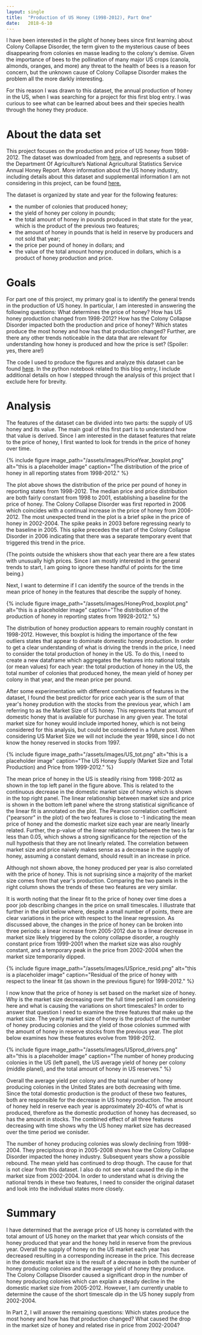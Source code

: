 ```yaml
---
layout: single
title:  "Production of US Honey (1998-2012), Part One"
date:   2018-6-10
---
```


I have been interested in the plight of honey bees since first learning about Colony
Collapse Disorder, the term given to the mysterious cause of bees disappearing
from colonies en masse leading to the colony's demise. Given the importance of bees
to the pollination of many major US crops (canola, almonds, oranges, and more) any
threat to the health of bees is a reason for concern, but the unknown cause of Colony
Collapse Disorder makes the problem all the more darkly interesting.

For this reason I was drawn to this dataset, the annual production of honey in the
US, when I was searching for a project for this first blog entry. I was curious to
see what can be learned about bees and their species health through the honey they
produce. 

# About the data set
This project focuses on the production and price of US honey from 1998-2012. The
dataset was downloaded from [here](https://www.kaggle.com/jessicali9530/honey-production),
and represents a subset of the Department Of Agriculture’s National Agricultural
Statistics Service Annual Honey Report. More information about the US honey industry,
including details about this dataset and supplemental information I am not
considering in this project, can be found [here.](http://www.beeculture.com/u-s-honey-industry-report-2016/) 

The dataset is organized by state and year for the following features: 
- the number of colonies that produced honey;
- the yield of honey per colony in pounds;
- the total amount of honey in pounds produced in that state for the year, which is the product of the previous two features;
- the amount of honey in pounds that is held in reserve by producers and not sold that year;
- the price per pound of honey in dollars; and
- the value of the total amount honey produced in dollars, which is a product of honey production and price.


# Goals
For part one of this project, my primary goal is to identify the general trends in
the production of US honey. In particular, I am interested in answering the following
questions: What determines the price of honey? How has US honey production changed
from 1998-2012?  How has the Colony Collapse Disorder impacted both the production
and price of honey? Which states produce the most honey and how has that production
changed? Further, are there any other trends noticeable in the data that are relevant
for understanding how honey is produced and how the price is set? (Spoiler: yes, there are!)

The code I used to produce the figures and analyze this dataset can be found
[here](https://github.com/brandonbozek/blog_code). In the python notebook related to this blog
entry, I include additional details on how I stepped through the analysis of this
project that I exclude here for brevity. 

# Analysis

The features of the dataset can be divided into two parts: the supply of US honey and
its value. The main goal of this first part is to understand how that value is
derived. Since I am interested in the dataset features that relate to the price of honey, I
first wanted to look for trends in the price of honey over time. 

{% include figure image_path="/assets/images/PriceYear_boxplot.png" alt="this is a placeholder image"
caption="The distribution of the price of honey in all reporting states from 1998-2012." %}

The plot above shows the distribution of the price per pound of honey in reporting states from 1998-2012. The median price and
price distribution are both fairly constant from 1998 to 2001, establishing a
baseline for the price of honey. The Colony Collapse Disorder was first reported in 2006 which coincides with a
continual increase in the price of honey from 2006-2012. The most unexpected trend in
the plot is a brief spike in the price of honey in 2002-2004. The spike peaks in 2003
before regressing nearly to the baseline in 2005. This spike precedes the start of
the Colony Collapse Disorder in 2006 indicating that there was a separate temporary event that triggered
this trend in the price.

(The points outside the whiskers show that each year there are a few states with
unusually high prices. Since I am mostly interested in the general trends to start, I am going
to ignore these handful of points for the time being.)

Next, I want to determine if I can identify the source of the trends in the mean
price of honey in the features that describe the supply of honey. 

{% include figure image_path="/assets/images/HoneyProd_boxplot.png" alt="this is a
placeholder image" caption="The distribution of the production of honey in reporting states from 19928-2012." %}

The distribution of honey production appears to remain roughly constant in 1998-2012.
However, this boxplot is hiding the importance of the few outliers states that appear
to dominate domestic honey production. In order to get a clear understanding of what is
driving the trends in the price, I need to consider the total production of honey in
the US. To do this, I need to create a new dataframe which aggregates the
features into national totals (or mean values) for each year: the total production of
honey in the US, the total number of colonies that produced honey, the mean yield of
honey per colony in that year, and the mean price per pound. 

After some experimentation with different combinations of features in the dataset, I
found the best predictor for price each year is the sum of that year's honey
prodution with the stocks from the previous year, which I am referring to as the
Market Size of US honey. This represents that amount of domestic honey that is
available for purchase in any given year. The total market
size for honey would include imported honey, which is not being considered for this
analysis, but could be considered in a future post. When considering US Market Size
we will not include the year 1998, since I do not know the honey reserved in stocks
from 1997.

{% include figure image_path="/assets/images/US_tot.png" alt="this is a placeholder
image" caption="The US Honey Supply (Market Size and Total Production) and Price from 1999-2012." %}

The mean price of honey in the US is steadily rising from 1998-2012 as shown in the
top left panel in the figure above. This is related to the continuous decrease in
the domestic market size of honey which is shown in the top right panel. The linear
relationship between market size and price is shown in the bottom left panel where
the strong statistical significance of the linear fit is annotated on the plot. The
Pearson correlation coefficient ("pearsonr" in the plot) of the two features is close
to -1 indicating the mean price of honey and the domestic market size each year
are nearly linearly related. Further, the p-value of the linear relationship between
the two is far less than 0.05, which shows a strong significance for the rejection of
the null hypothesis that they are not linearly related. The correlation between
market size and price naively makes sense as a decrease in the supply of honey,
assuming a constant demand, should result in an increase in price.

Although not shown above, the honey produced per year is also correlated with the
price of honey. This is not suprising since a majority of the market size comes from
that year's production. Comparing the two panels in the right column shows the trends
of these two features are very similar.

It is worth noting that the linear fit to the price of honey over time does a poor
job describing changes in the price on small timescales. I illustrate that further in the
plot below where, despite a small number of points, there are clear variations in the
price with respect to the linear regression. As discussed above, the changes in the price of honey
can be broken into three periods: a linear increase from 2005-2012 due to a linear
decrease in market size likely triggered by the colony collapse disorder, a roughly constant
price from 1999-2001 when the market size was also roughly constant, and a temporary
peak in the price from 2002-2004 when the market size temporarily dipped.

{% include figure image_path="/assets/images/USprice_resid.png" alt="this is a
placeholder image" caption="Residual of the price of honey with respect to the linear fit (as shown in the previous figure) for 1998-2012." %}

I now know that the price of honey is set based on the market size of honey. Why is
the market size decreasing over the full time period I am considering here and what
is causing the variations on short timescales? In order to answer that question I
need to examine the three features that make up the market size. The yearly market
size of honey is the product of the number of honey producing colonies and the yield
of those colonies summed with the amount of honey in reserve stocks from the previous
year. The plot below examines how these features evolve from 1998-2012.

{% include figure image_path="/assets/images/USprod_drivers.png" alt="this is a
placeholder image" caption="The number of honey producing colonies in the US (left
panel), the US average yield of honey per colony (middle planel), and the total
amount of honey in US reserves." %}

Overall the average yield per colony and the total number of honey producing colonies in the United States
are both decreasing with time. Since the total domestic production is the product of these
two features, both are responsible for the decrease in US honey production. The
amount of honey held in reserve each year is approximately 20-40% of what is
produced, therefore as the domestic production of honey has decreased, so has the
amount in stocks. The combined effect of all three features decreasing with time
shows why the US honey market size has decreased over the time period we conisder.

The number of honey producing colonies was slowly declining from 1998-2004. They
precipitous drop in 2005-2008 shows how the Colony Collapse Disorder impacted the
honey industry. Subsequent years show a possible rebound. The mean yield has
continued to drop though. The cause for that is not clear from this dataset. I also
do not see what caused the dip in the market size from 2002-2004. In order to
understand what is driving the national trends in these two features, I need to
consider the original dataset and look into the individual states more closely.

# Summary

I have determined that the average price of US honey is correlated with the total
amount of US honey on the market that year which consists of the honey produced that
year and the honey held in reserve from the previous year. Overall the supply of
honey on the US market each year has decreased resulting in a corresponding increase
in the price. This decrease in the  domestic market size is the result of a decrease
in both the number of honey producing colonies and the average yield of honey they
produce. The Colony Collapse Disorder caused a significant drop in the number of
honey producing colonies which can explain a steady decline in the domestic market
size from 2005-2012. However, I am currently unable to determine the cause of the
short timescale dip in the US honey supply from 2002-2004.

In Part 2, I will answer the remaining questions: Which states produce the most honey
and how has that production changed? What caused the drop in the market size of honey
and related rise in price from 2002-2004?
